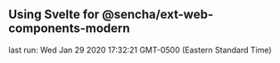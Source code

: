 ## Using Svelte for @sencha/ext-web-components-modern

last run: Wed Jan 29 2020 17:32:21 GMT-0500 (Eastern Standard Time)